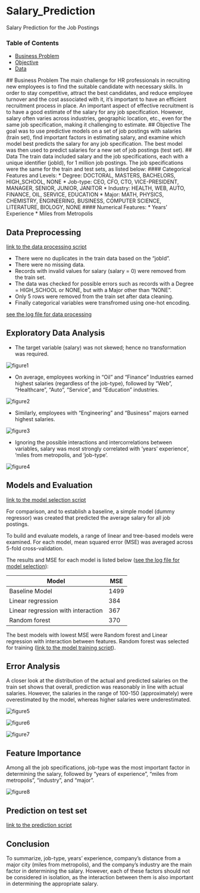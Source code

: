 # Salary_Prediction
Salary Prediction for the Job Postings

### Table of Contents 

- [Business Problem](#BusinessProblem)
- [Objective](#Objective)
- [Data](#Data)



<a name="BusinessProblem"/> 
## Business Problem
The main challenge for HR professionals in recruiting new employees is to find the suitable candidate with necessary skills. In order to stay competitive, attract the best candidates, and reduce employee turnover and the cost associated with it, it’s important to have an efficient recruitment process in place. An important aspect of effective recruitment is to have a good estimate of the salary for any job specification. However, salary often varies across industries, geographic location, etc., even for the same job specification, making it challenging to estimate.


<a name="Objective"/>
## Objective
The goal was to use predictive models on a set of job postings with salaries (train set), find important factors in estimating salary, and examine which model best predicts the salary for any job specification. The best model was then used to predict salaries for a new set of job postings (test set).

<a name="Data"/>
## Data
The train data included salary and the job specifications, each with a unique identifier (jobId), for 1 million job postings. The job specifications were the same for the train and test sets, as listed below:
#### Categorical Features and Levels:
* Degree: DOCTORAL, MASTERS, BACHELORS, HIGH_SCHOOL, NONE
* Job-type: CEO, CFO, CTO, VICE-PRESIDENT, MANAGER, SENIOR, JUNIOR, JANITOR
*	Industry: HEALTH, WEB, AUTO, FINANCE, OIL, SERVICE, EDUCATION
*	Major: MATH, PHYSICS, CHEMISTRY, ENGINEERING, BUSINESS, COMPUTER SCIENCE, LITERATURE, BIOLOGY, NONE
#### Numerical Features:
*	Years’ Experience
*	Miles from Metropolis

## Data Preprocessing
[link to the data processing script](https://github.com/MahsaShokouhi/Salary_Prediction/blob/master/scripts/etl.py)
*	There were no duplicates in the train data based on the “jobId”. 
*	There were no missing data.
*	Records with invalid values for salary (salary = 0) were removed from the train set.
*	The data was checked for possible errors such as records with a Degree = HIGH_SCHOOL or NONE, but with a Major other than “NONE”.
*	Only 5 rows were removed from the train set after data cleaning.
*	Finally categorical variables were transfromed using one-hot encoding.

[see the log file for data processing](https://github.com/MahsaShokouhi/Salary_Prediction/blob/master/log/etl.log)

## Exploratory Data Analysis
*	The target variable (salary) was not skewed; hence no transformation was required.

![figure1](/images/fig1.png)

* On average, employees working in “Oil” and “Finance” Industries earned highest salaries (regardless of the job-type), followed by “Web”, “Healthcare”, “Auto”, “Service”, and “Education” industries.

![figure2](/images/fig2.png)

* Similarly, employees with “Engineering” and “Business” majors earned highest salaries.

![figure3](/images/fig3.png)

* Ignoring the possible interactions and intercorrelations between variables, salary was most strongly correlated with ‘years’ experience’, ‘miles from metropolis, and ‘job-type’.

![figure4](/images/fig4.png)

## Models and Evaluation

[link to the model selection script](https://github.com/MahsaShokouhi/Salary_Prediction/blob/master/scripts/model_selection.py)

For comparison, and to establish a baseline, a simple model (dummy regressor) was created that predicted the average salary for all job postings.

To build and evaluate models, a range of linear and tree-based models were examined. For each model, mean squared error (MSE) was averaged across 5-fold cross-validation.

The results and MSE for each model is listed below ([see the log file for model selection](https://github.com/MahsaShokouhi/Salary_Prediction/blob/master/log/model_selection.log)):

Model |	MSE
----- | ---
Baseline Model |	1499
Linear regression |	384
Linear regression with interaction | 367
Random forest	| 370

The best models with lowest MSE were Random forest and Linear regression with interaction between features. Random forest was selected for training ([link to the model training script](https://github.com/MahsaShokouhi/Salary_Prediction/blob/master/scripts/train.py)).

## Error Analysis
A closer look at the distribution of the actual and predicted salaries on the train set shows that overall, prediction was reasonably in line with actual salaries. However, the salaries in the range of 100-150 (approximately) were overestimated by the model, whereas higher salaries were underestimated.

![figure5](/images/fig5.png)

![figure6](/images/fig6.png)

![figure7](/images/fig7.png)

## Feature Importance
Among all the job specifications, job-type was the most important factor in determining the salary, followed by “years of experience”, “miles from metropolis”, “industry”, and “major”.

![figure8](/images/fig8.png)

## Prediction on test set
[link to the prediction script](https://github.com/MahsaShokouhi/Salary_Prediction/blob/master/scripts/predict.py)

## Conclusion
To summarize, job-type, years’ experience, company’s distance from a major city (miles from metropolis), and the company’s industry are the main factor in determining the salary. However, each of these factors should not be considered in isolation, as the interaction between them is also important in determining the appropriate salary.
